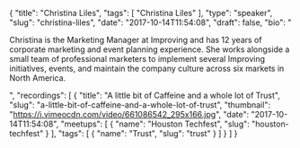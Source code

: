 {
  "title": "Christina Liles",
  "tags": [
    "Christina Liles"
  ],
  "type": "speaker",
  "slug": "christina-liles",
  "date": "2017-10-14T11:54:08",
  "draft": false,
  "bio": "<p>Christina is the Marketing Manager at Improving and has 12 years of corporate marketing and event planning experience. She works alongside a small team of professional marketers to implement several Improving initiatives, events, and maintain the company culture across six markets in North America.</p>",
  "recordings": [
    {
      "title": "A little bit of Caffeine and a whole lot of Trust",
      "slug": "a-little-bit-of-caffeine-and-a-whole-lot-of-trust",
      "thumbnail": "https://i.vimeocdn.com/video/661086542_295x166.jpg",
      "date": "2017-10-14T11:54:08",
      "meetups": [
        {
          "name": "Houston Techfest",
          "slug": "houston-techfest"
        }
      ],
      "tags": [
        {
          "name": "Trust",
          "slug": "trust"
        }
      ]
    }
  ]
}